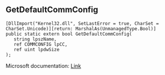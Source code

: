 ## GetDefaultCommConfig

```
[DllImport("Kernel32.dll", SetLastError = true, CharSet = CharSet.Unicode)][return: MarshalAs(UnmanagedType.Bool)]
public static extern bool GetDefaultCommConfig(
   string lpszName,
   ref COMMCONFIG lpCC,
   ref uint lpdwSize
);
```

Microsoft documentation: [Link](https://docs.microsoft.com/en-us/windows/win32/api/winbase/nf-winbase-getdefaultcommconfigw)
